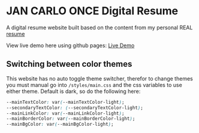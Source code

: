 # JAN CARLO ONCE Digital Resume

A digital resume website built based on the content from my personal REAL [resume](./assets/JanCarloOnce_CV_083023.pdf)

View live demo here using github pages: [Live Demo](https://jancarloonce11.github.io/about-me/)

## Switching between color themes

This website has no auto toggle theme switcher, therefor to change themes you must manual go into `/styles/main.css` and the css variables to use either theme. Default is dark, so do the following here:

```css
--mainTextColor: var(--mainTextColor-light);
--secondaryTextColor: (--secondaryTextColor-light);
--mainLinkColor: var(--mainLinkColor-light);
--mainBorderColor: var(--mainBorderColor-light);
--mainBgColor: var(--mainBgColor-light);
```
